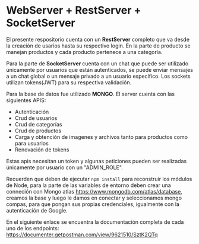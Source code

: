 # WebServer + RestServer + SocketServer

El presente respositorio cuenta con un <strong>RestServer</strong> completo que va desde la creación de usarios hasta su respectivo login. En la parte de producto se manejan productos y cada producto pertenece a una categoría.

Para la parte de <strong> SocketServer </strong> cuenta con un chat que puede ser utilizado únicamente por usuarios que están autenticados, se puede enviar mensajes a un chat global o un mensaje privado a un usuario específico. Los sockets utilizan tokens(JWT) para su respectiva validación.

Para la base de datos fue utilizado <strong>MONGO</strong>. El server cuenta con las siguientes APIS:
<ul>
  <li>
    Autenticación
  </li>
  <li>
    Crud de usuarios
  </li>
  <li>
    Crud de categorías
  </li>
  <li>
    Crud de productos
  </li>
  <li>
    Carga y obtención de imagenes y archivos tanto para productos como para usuarios
  </li>
  <li>
    Renovación de tokens
  </li>
</ul>
  
Estas apis necesitan un token y algunas peticiones pueden ser realizadas únicamente por usuario con un "ADMIN_ROLE".

Recuerden que deben de ejecutar ```npm install``` para reconstruir los módulos de Node, para la parte de las variables de entorno deben crear una conneción con Mongo atlas https://www.mongodb.com/atlas/database, creamos la base y luego le damos en conectar y seleccionamos mongo compas, para que pongan sus propias credenciales, igualmente con la autenticación de Google.
  
En el siguiente enlace se encuentra la documentación completa de cada uno de los endpoints: https://documenter.getpostman.com/view/9621510/SztK2QTq
